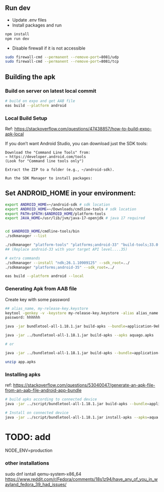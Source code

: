 ## Run dev

- Update .env files
- Install packages and run

```bash
npm install
npm run dev
```

- Disable firewall if it is not accessible

```bash
sudo firewall-cmd --permanent --remove-port=8081/udp
sudo firewall-cmd --permanent --remove-port=8081/tcp
```

## Building the apk

### Build on server on latest local commit

```bash
# build on expo and get AAB file
eas build --platform android
```

### Local Build Setup

Ref: https://stackoverflow.com/questions/47438857/how-to-build-expo-apk-local

If you don’t want Android Studio, you can download just the SDK tools:

    Download the "Command Line Tools" from:
    → https://developer.android.com/tools
    (Look for "Command line tools only")

    Extract the ZIP to a folder (e.g., ~/android-sdk).

    Run the SDK Manager to install packages:


## Set ANDROID_HOME in your environment:
```bash
export ANDROID_HOME=~/android-sdk # sdk location
export ANDROID_HOME=~/Downloads/cmdline-tools # sdk location
export PATH=$PATH:$ANDROID_HOME/platform-tools
export JAVA_HOME=/usr/lib/jvm/java-17-openjdk # java 17 required
```

```bash

cd $ANDROID_HOME/cmdline-tools/bin
./sdkmanager --list

./sdkmanager "platform-tools" "platforms;android-33" "build-tools;33.0.0" # --sdk_root=../
## (Replace android-33 with your target API level....35)

# extra commands
./sdkmanager --install "ndk;26.1.10909125" --sdk_root=../
./sdkmanager "platforms;android-35" --sdk_root=../

eas build --platform android --local
```

### Generating Apk from AAB file

Create key with some password

```bash
## alias_name, my-release-key.keystore
keytool -genkey -v -keystore my-release-key.keystore -alias alias_name -keyalg RSA -keysize 2048 -validity 10000
password: hhhhhh
```

```bash
java -jar bundletool-all-1.18.1.jar build-apks --bundle=application-9eb7cec7-ae03-49be-94f8-e985c2b0fbdd.aab --output=aquago.apks --ks my-release-key.keystore --ks-key-alias alias_name

java -jar ../bundletool-all-1.18.1.jar build-apks --apks aquago.apks

# or

java -jar ../bundletool-all-1.18.1.jar build-apks --bundle=application-9eb7cec7-ae03-49be-94f8-e985c2b0fbdd.aab --output=aquago.apks --mode=universal --ks ../my-release-key.keystore --ks-key-alias alias_name

unzip app.apks
```

### Installing apks

ref: https://stackoverflow.com/questions/53040047/generate-an-apk-file-from-an-aab-file-android-app-bundle

```bash
# build apks according to connected device
java -jar ../script/bundletool-all-1.18.1.jar build-apks --bundle=application.aab --output=aqua.apks --connected-device

# Install on connected device
java -jar ../script/bundletool-all-1.18.1.jar install-apks --apks=aqua.apks
```

# TODO: add
NODE_ENV=production

### other installations
sudo dnf isntall qemu-system-x86_64
https://www.reddit.com/r/Fedora/comments/18s1z94/have_any_of_you_in_wayland_fedora_39_had_issues/

